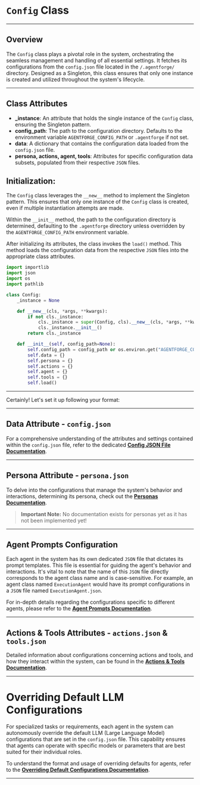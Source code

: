 # `Config` Class

---

## Overview

The `Config` class plays a pivotal role in the system, orchestrating the seamless management and handling of all essential settings. It fetches its configurations from the `config.json` file located in the `/.agentforge/` directory. Designed as a Singleton, this class ensures that only one instance is created and utilized throughout the system's lifecycle.

---

## Class Attributes

- **_instance**: An attribute that holds the single instance of the `Config` class, ensuring the Singleton pattern.
- **config_path**: The path to the configuration directory. Defaults to the environment variable `AGENTFORGE_CONFIG_PATH` or `.agentforge` if not set.
- **data**: A dictionary that contains the configuration data loaded from the `config.json` file.
- **persona, actions, agent, tools**: Attributes for specific configuration data subsets, populated from their respective `JSON` files.

## Initialization:

The `Config` class leverages the `__new__` method to implement the Singleton pattern. This ensures that only one instance of the `Config` class is created, even if multiple instantiation attempts are made.

Within the `__init__` method, the path to the configuration directory is determined, defaulting to the `.agentforge` directory unless overridden by the `AGENTFORGE_CONFIG_PATH` environment variable.

After initializing its attributes, the class invokes the `load()` method. This method loads the configuration data from the respective `JSON` files into the appropriate class attributes.

```python
import importlib
import json
import os
import pathlib

class Config:
    _instance = None

    def __new__(cls, *args, **kwargs):
        if not cls._instance:
            cls._instance = super(Config, cls).__new__(cls, *args, **kwargs)
            cls._instance.__init__()
        return cls._instance

    def __init__(self, config_path=None):
        self.config_path = config_path or os.environ.get("AGENTFORGE_CONFIG_PATH", ".agentforge")
        self.data = {}
        self.persona = {}
        self.actions = {}
        self.agent = {}
        self.tools = {}
        self.load()
```

---

Certainly! Let's set it up following your format:

---

## Data Attribute - `config.json`

For a comprehensive understanding of the attributes and settings contained within the `config.json` file, refer to the dedicated [**Config JSON File Documentation**](ConfigJson.md).

---

## Persona Attribute - `persona.json`

To delve into the configurations that manage the system's behavior and interactions, determining its persona, check out the [**Personas Documentation**](../Personas/Personas.md).

>**Important Note:** No documentation exists for personas yet as it has not been implemented yet!

---

## Agent Prompts Configuration

Each agent in the system has its own dedicated `JSON` file that dictates its prompt templates. This file is essential for guiding the agent's behavior and interactions. It's vital to note that the name of this `JSON` file directly corresponds to the agent class name and is case-sensitive. For example, an agent class named `ExecutionAgent` would have its prompt configurations in a `JSON` file named `ExecutionAgent.json`.

For in-depth details regarding the configurations specific to different agents, please refer to the [**Agent Prompts Documentation**](../Agents/Prompts/AgentPrompts.md).

---

## Actions & Tools Attributes - `actions.json` & `tools.json`

Detailed information about configurations concerning actions and tools, and how they interact within the system, can be found in the [**Actions & Tools Documentation**](../Tools&Actions/ToolsActions.md).

---

# Overriding Default LLM Configurations

For specialized tasks or requirements, each agent in the system can autonomously override the default LLM (Large Language Model) configurations that are set in the `config.json` file. This capability ensures that agents can operate with specific models or parameters that are best suited for their individual roles.

To understand the format and usage of overriding defaults for agents, refer to the [**Overriding Default Configurations Documentation**](./OverridingConfig.md).

---